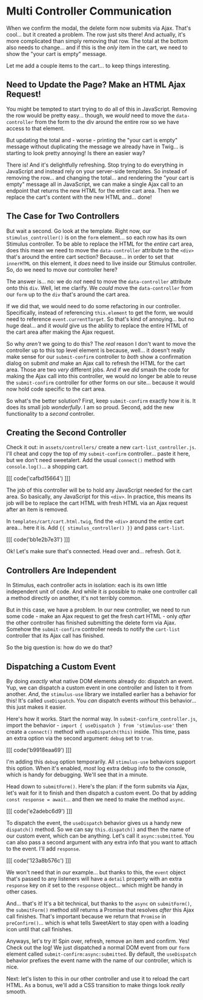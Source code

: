 # Multi Controller Communication

When we confirm the modal, the delete form now submits via Ajax. That's cool...
but it created a problem. The row just sits there! And actually, it's more
complicated than simply removing that row. The total at the bottom also needs to
change... and if this is the *only* item in the cart, we need to show the
"your cart is empty" message.

Let me add a couple items to the cart... to keep things interesting.

## Need to Update the Page? Make an HTML Ajax Request!

You might be tempted to start trying to do all of this in JavaScript. Removing
the row would be pretty easy... though, we *would* need to move the
`data-controller` from the form to the div around the entire row so we have
access to that element.

But updating the total and - worse - printing the "your cart is empty" message
without duplicating the message we already have in Twig... is starting to
look pretty annoying! Is there an easier way?

There is! And it's delightfully refreshing. Stop trying to do everything in
JavaScript and instead rely on your server-side templates. So instead of
removing the row... and changing the total... and rendering the "your cart is empty"
message all in JavaScript, we can make a single Ajax call to an endpoint that
returns the new HTML for the entire cart area. Then we replace the cart's content
with the new HTML and... done!

## The Case for Two Controllers

But wait a second. Go look at the template. Right now, our `stimulus_controller()`
is on the `form` element... so each row has its own Stimulus controller. To be able
to replace the HTML for the *entire* cart area, does this mean we need to move
the `data-controller` attribute to the `<div>` that's around the entire cart section?
Because... in order to set that `innerHTML` on this element, it *does* need to
live inside our Stimulus controller. So, do we need to move our controller here?

The answer is... no: we do *not* need to move the `data-controller` attribute
onto this `div`. Well, let me clarify. We *could* move the `data-controller` from
our `form` up to the `div` that's around the cart area.

If we did that, we would need to do some refactoring in our controller. Specifically,
instead of referencing `this.element` to get the form, we would need to reference
`event.currentTarget`. So that's kind of annoying... but no huge deal... and it
*would* give us the ability to replace the entire HTML of the cart area after
making the Ajax request.

So why *aren't* we going to do this? The *real* reason I don't want to move the
controller up to this top level element is because, well... it doesn't really
make sense for our `submit-confirm` controller to *both* show a confirmation dialog
on submit *and* make an Ajax call to refresh the HTML for the cart area. Those are
two *very* different jobs. And if we *did* smash the code for making the Ajax call
into this controller, we would *no* longer be able to reuse the `submit-confirm`
controller for other forms on our site... because it would now hold code specific
to the cart area.

So what's the better solution? First, keep `submit-confirm` exactly how it is.
It does its small job *wonderfully*. I am so proud. Second, add the new
functionality to a *second* controller.

## Creating the Second Controller

Check it out: in `assets/controllers/` create a new `cart-list_controller.js`.
I'll cheat and copy the top of my `submit-confirm` controller... paste it here,
but we don't need sweetalert. Add the usual `connect()` method with
`console.log()`... a shopping cart.

[[[ code('cafbd15664') ]]]

The job of this controller will be to hold any JavaScript needed for the cart area.
So basically, any JavaScript for this `<div>`. In practice, this means its job
will be to replace the cart HTML with fresh HTML via an Ajax request after an
item is removed.

In `templates/cart/cart.html.twig`, find the `<div>` around the entire cart
area... here it is. Add `{{ stimulus_controller() }}` and pass `cart-list`.

[[[ code('bb1e2b7e31') ]]]

Ok! Let's make sure that's connected. Head over and... refresh. Got it.

## Controllers Are Independent

In Stimulus, each controller acts in isolation: each is its own little independent
unit of code. And while it *is* possible to make one controller call a method
directly on another, it's not terribly common.

But in this case, we have a problem. In our new controller, we need to run some
code - make an Ajax request to get the fresh cart HTML - only *after* the other
controller has finished submitting the delete form via Ajax. Somehow the
`submit-confirm` controller needs to notify the `cart-list` controller that its
Ajax call has finished.

So the big question is: how do we do that?

## Dispatching a Custom Event

By doing *exactly* what native DOM elements already do: dispatch an event. Yup,
we can dispatch a custom event in one controller and listen to it from another.
*And*, the `stimulus-use` library we installed earlier has a behavior for this!
It's called `useDispatch`. You *can* dispatch events *without* this behavior...
this just makes it easier.

Here's how it works. Start the normal way. In `submit-confirm_controller.js`,
import the behavior - `import { useDispatch } from 'stimulus-use'` then create a
`connect()` method with `useDispatch(this)` inside. This time, pass an extra option
via the second argument: `debug` set to `true`.

[[[ code('b9918eaa69') ]]]

I'm adding this `debug` option temporarily. All `stimulus-use` behaviors support
this option. When it's enabled, *most* log extra debug info to the console, which
is handy for debugging. We'll see that in a minute.

Head down to `submitForm()`. Here's the plan: if the form submits via Ajax,
let's wait for it to finish and then dispatch a custom event. Do that by adding
`const response = await`... and then we need to make the method `async`.

[[[ code('e2adebc6d9') ]]]

To dispatch the event, the `useDispatch` behavior gives us a handy new
`dispatch()` method. So we can say `this.dispatch()` and then the name of our
custom event, which can be anything. Let's call it `async:submitted`.
You can also pass a second argument with any extra info that you want to
attach to the event. I'll add  `response`.

[[[ code('123a8b576c') ]]]

We won't need that in *our* example... but thanks to this, the `event` object
that's passed to any listeners will have a `detail` property with an extra
`response` key on *it* set to the `response` object... which might be handy in
other cases.

And... that's it! It's a bit technical, but thanks to the `async` on
`submitForm()`, the `submitForm()` method *still* returns a Promise that resolves
*after* this Ajax call finishes. That's important because we return that `Promise`
in `preConfirm()`... which is what tells SweetAlert to stay open with a
loading icon until that call finishes.

Anyways, let's try it! Spin over, refresh, remove an item and confirm. Yes!
Check out the log! We just dispatched a normal DOM event from our `form` element
called `submit-confirm:async:submitted`. By default, the `useDispatch` behavior
prefixes the event name with the name of our controller, which is nice.

Next: let's listen to this in our other controller and use it to reload the cart
HTML. As a bonus, we'll add a CSS transition to make things look *really* smooth.
